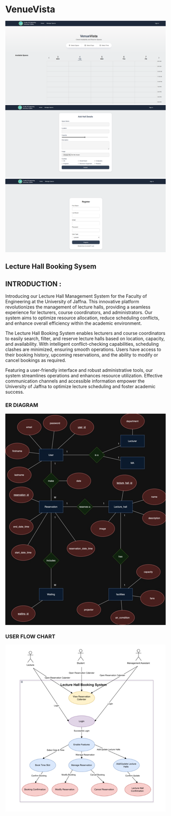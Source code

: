 # VenueVista

![VenueVista](https://github.com/RuwanPradeep0/VenueVista/blob/main/docs/HomePage.png)
![VenueVista](https://github.com/RuwanPradeep0/VenueVista/blob/main/docs/ManageSpace.png)
![VenueVista](https://github.com/RuwanPradeep0/VenueVista/blob/main/docs/SingIn%20.png)

## Lecture Hall Booking Sysem

## INTRODUCTION :

Introducing our Lecture Hall Management System for the Faculty of Engineering at the University of Jaffna. This innovative platform revolutionizes the management of lecture halls, providing a seamless experience for lecturers, course coordinators, and administrators. Our system aims to optimize resource allocation, reduce scheduling conflicts, and enhance overall efficiency within the academic environment.

The Lecture Hall Booking System enables lecturers and course coordinators to easily search, filter, and reserve lecture halls based on location, capacity, and availability. With intelligent conflict-checking capabilities, scheduling clashes are minimized, ensuring smooth operations. Users have access to their booking history, upcoming reservations, and the ability to modify or cancel bookings as required.

Featuring a user-friendly interface and robust administrative tools, our system streamlines operations and enhances resource utilization. Effective communication channels and accessible information empower the University of Jaffna to optimize lecture scheduling and foster academic success.

### ER DIAGRAM 

![Venue_ERD](https://github.com/RuwanPradeep0/VenueVista/blob/main/docs/ER_Diagram.png)

### USER FLOW CHART 

![Venue_UFC](https://github.com/RuwanPradeep0/VenueVista/blob/main/docs/UserFlowChart.png)
